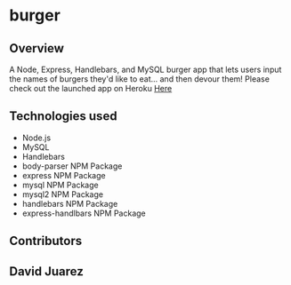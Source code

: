 # burger

## <strong>Overview</strong>

A Node, Express, Handlebars, and MySQL burger app that lets users input the names of burgers they'd like to eat... and then devour them! Please check out the launched app on Heroku [Here](https://fast-bastion-84994.herokuapp.com/)




## <strong>Technologies used</strong>
<ul>
<li>Node.js</li>
<li>MySQL</li>
<li>Handlebars</li> 
<li>body-parser NPM Package</li> 
<li>express NPM Package</li>
<li>mysql NPM Package</li>
<li>mysql2 NPM Package</li> 
<li>handlebars NPM Package </li> 
<li>express-handlbars NPM Package</li>  
</ul>

## <strong><h4>Contributors<h4></strong>
David Juarez
